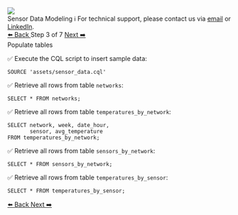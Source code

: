 <!-- TOP -->
<div class="top">
  <img class="scenario-academy-logo" src="https://datastax-academy.github.io/katapod-shared-assets/images/ds-academy-2023.svg" />
  <div class="scenario-title-section">
    <span class="scenario-title">Sensor Data Modeling</span>
    <span class="scenario-subtitle">ℹ️ For technical support, please contact us via <a href="mailto:aleksandr.volochnev@datastax.com">email</a> or <a href="https://dtsx.io/aleks">LinkedIn</a>.</span>
  </div>
</div>

<!-- NAVIGATION -->
<div id="navigation-top" class="navigation-top">
 <a href='command:katapod.loadPage?[{"step":"step2"}]' 
   class="btn btn-dark navigation-top-left">⬅️ Back
 </a>
<span class="step-count"> Step 3 of 7</span>
 <a href='command:katapod.loadPage?[{"step":"step4"}]' 
    class="btn btn-dark navigation-top-right">Next ➡️
  </a>
</div>

<!-- CONTENT -->

<div class="step-title">Populate tables</div>

✅ Execute the CQL script to insert sample data:
```
SOURCE 'assets/sensor_data.cql'
```

✅ Retrieve all rows from table `networks`:
```
SELECT * FROM networks;        
```

✅ Retrieve all rows from table `temperatures_by_network`:
```
SELECT network, week, date_hour, 
       sensor, avg_temperature 
FROM temperatures_by_network;
```

✅ Retrieve all rows from table `sensors_by_network`:
```
SELECT * FROM sensors_by_network;                    
```

✅ Retrieve all rows from table `temperatures_by_sensor`:
```
SELECT * FROM temperatures_by_sensor; 
```

<!-- NAVIGATION -->
<div id="navigation-bottom" class="navigation-bottom">
 <a href='command:katapod.loadPage?[{"step":"step2"}]'
   class="btn btn-dark navigation-bottom-left">⬅️ Back
 </a>
 <a href='command:katapod.loadPage?[{"step":"step4"}]'
    class="btn btn-dark navigation-bottom-right">Next ➡️
  </a>
</div>

